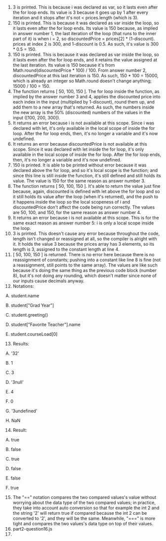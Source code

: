 1. 3 is printed. This is because i was declared as var, so it lasts even after the for loop ends. Its value is 3 because it goes up by 1 after every iteration and it stops after it's not < prices.length (which is 3).
2. 150 is printed. This is because it was declared as var inside the loop, so it lasts even after the for loop ends. Its value is 150 because, as implied in answer number 1, the last iteration of the loop (that runs to the inner part of it) is when i = 2, so discountedPrice = prices[2] * (1-discount). prices at index 2 is 300, and 1-discount is 0.5. As such, it's value is 300 * 0.5 = 150.
3. 150 is printed. This is because it was declared as var inside the loop, so it lasts even after the for loop ends, and it retains the value assigned at the last iteration. Its value is 150 because it's from Math.round(discountedPrice * 100) / 100. From answer number 2, discountedPrice at this last iteration is 150. As such, 150 * 100 = 15000, which is already an integer so Math.round doesn't change anything; 15000 / 100 = 150.
4. The function returns [ 50, 100, 150 ]. The for loop inside the function, as implied by the answer number 3 and 4, applies the discounted price into each index in the input (multiplied by 1-discount), round them up, and add them to a new array that's returned. As such, the numbers inside the new array is the 50% (discounted) numbers of the values in the input ([100, 200, 300]).
5. It returns an error because i is not available at this scope. Since i was declared with let, it's only available in the local scope of inside the for loop. After the for loop ends, then, it's no longer a variable and it's now undefined.
6.  It returns an error because discountedPrice is not available at this scope. Since it was declared with let inside the for loop, it's only available in the local scope of inside the for loop. After the for loop ends, then, it's no longer a variable and it's now undefined.
7.  150 is printed. It is able to be printed without error because it was declared above the for loop, and so it's local scope is the function; and since this line is still inside the function, it's still defined and still holds its value. The value is 150 for the same reason as answer number 3.
8.  The function returns [ 50, 100, 150 ]. It's able to return the value just fine because, again, discounted is defined with let above the for loop and so it still holds its value after the loop (when it's returned), and the push to it happens inside the loop so the local scopeness of i and discountedPrice don't affect the code being run correctly. The values are 50, 100, and 150, for the same reason as answer number 4.
9.  It returns an error because i is not available at this scope. This is for the same exact reason as answer number 5: i is only a local scope inside the loop.
10.  3 is printed. This doesn't cause any error because throughout the code, length isn't changed or reassigned at all, so the compiler is alright with it. It holds the value 3 because the prices array has 3 elements, so its length is 3, assigned to the constant length at line 4.
11.  [ 50, 100, 150 ] is returned. There is no error here because there is no reassignment of constants; pushing into a constant like line 8 is fine (not a reassignment, still points to the same array). The values are like such because it's doing the same thing as the previous code block (number 8), but it's not doing any rounding, which doesn't matter since none of our inputs cause decimals anyway.
12.  Notations:

A. student.name

B. student["Grad Year"]

C. student.greeting()

D. student["Favorite Teacher"].name

E. student.courseLoad[0]

13. Results:
    
A. '32'

B. 1

C. 3

D. '3null'

E. 4

F. 0

G. '3undefined'

H. NaN

14. Result:

A. true

B. false

C. true

D. false

E. false

F. true

15. The "==" notation compares the two compared values's value without worrying about the data type of the two compared values; in practice, they take into account auto conversion so that for example the int 2 and the string '2' will return true if compared because the int 2 can be converted to '2', and they will be the same. Meanwhile, "===" is more tight and compares the two values's data type on top of their values.
16. part2-question16.js
17. 
